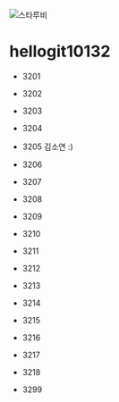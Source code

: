 ![스타루비](https://user-images.githubusercontent.com/77036230/165874951-cbbce3d2-1273-4e31-91b1-54ca09f05f86.jpg)


# hellogit10132
* 3201 

* 3202


* 3203


* 3204


* 3205 김소연 :)

* 3206

* 3207


* 3208


* 3209


* 3210


* 3211


* 3212


* 3213


* 3214


* 3215


* 3216


* 3217


* 3218


* 3299
